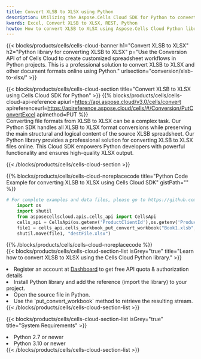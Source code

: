 ```yaml
---
title: Convert XLSB to XLSX using Python 
description: Utilizing the Aspose.Cells Cloud SDK for Python to convert a XLSB format file to a XLSX format file. 
kwords: Excel, Convert XLSB to XLSX, REST, Python
howto: How to convert XLSB to XLSX using Aspose.Cells Cloud Python library.
---
```



{{< blocks/products/cells/cells-cloud-banner h1="Convert XLSB to XLSX" h2="Python library for converting XLSB to XLSX" p="Use the Conversion API of of Cells Cloud to create customized spreadsheet workflows in Python projects. This is a professional solution to convert XLSB to XLSX and other document formats online using Python." urlsection="conversion/xlsb-to-xlsx/" >}}

{{< blocks/products/cells/cells-cloud-section  title="Convert XLSB to XLSX using Cells Cloud SDK for Python" >}}
{{% blocks/products/cells/cells-cloud-api-reference  apiurl=https://api.aspose.cloud/v3.0/cells/convert  apireferenceurl=https://apireference.aspose.cloud/cells/#/Conversion/PutConvertExcel  apimethod=PUT %}}
<br/>
Converting file formats from XLSB to XLSX can be a complex task. Our Python SDK handles all XLSB to XLSX format conversions while preserving the main structural and logical content of the source XLSB spreadsheet. Our Python library provides a professional solution for converting XLSB to XLSX files online. This Cloud SDK empowers Python developers with powerful functionality and ensures high-quality XLSX output.

{{< /blocks/products/cells/cells-cloud-section >}}

{{% blocks/products/cells/cells-cloud-noreplacecode title="Python Code Example for converting XLSB to XLSX using Cells Cloud SDK" gistPath="" %}}
 
```python
# For complete examples and data files, please go to https://github.com/aspose-cells-cloud/aspose-cells-cloud-python/
    import os
    import shutil
    from asposecellscloud.apis.cells_api import CellsApi
    cells_api = CellsApi(os.getenv('ProductClientId'),os.getenv('ProductClientSecret'))
    file1 = cells_api.cells_workbook_put_convert_workbook("Book1.xlsb",format="xlsx")
    shutil.move(file1, "destFile.xlsx")     
```
 
{{% /blocks/products/cells/cells-cloud-noreplacecode  %}}
<br/>
{{< blocks/products/cells/cells-cloud-section-list isGrey="true"  title="Learn how to convert XLSB to XLSX using the Cells Cloud Python library." >}}
<li>Register an account at <a href="https://dashboard.aspose.cloud/">Dashboard</a> to get free API quota & authorization details</li>
<li>Install Python library and add the reference (import the library) to your project.</li>
<li>Open the source file in Python.</li>
<li>Use the `put_convert_workbook` method to retrieve the resulting stream.</li>
{{< /blocks/products/cells/cells-cloud-section-list >}}

{{< blocks/products/cells/cells-cloud-section-list isGrey="true"  title="System Requirements" >}}
<li>Python 2.7 or newer</li>
<li>Python 3.10 or newer</li>
{{< /blocks/products/cells/cells-cloud-section-list >}}
